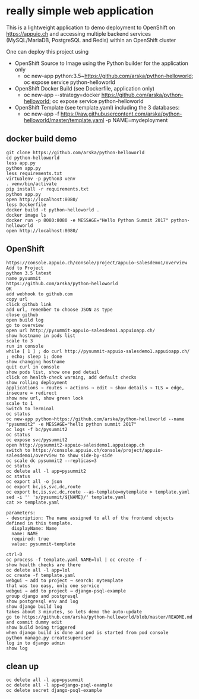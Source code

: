 # really simple web application

This is a lightweight application to demo deployment to OpenShift on https://appuio.ch and accessing multiple backend services (MySQL/MariaDB, PostgreSQL and Redis) within an OpenShift cluster

One can deploy this project using
* OpenShift Source to Image using the Python builder for the application only
  * oc new-app python:3.5~https://github.com/arska/python-helloworld; oc expose service python-helloworld
* OpenShift Docker Build (see Dockerfile, application only)
  * oc new-app --strategy=docker https://github.com/arska/python-helloworld; oc expose service python-helloworld
* OpenShift Template (see template.yaml) including the 3 databases:
  * oc new-app -f https://raw.githubusercontent.com/arska/python-helloworld/master/template.yaml -p NAME=mydeployment

## docker build demo
~~~~
git clone https://github.com/arska/python-helloworld
cd python-helloworld
less app.py
python app.py
less requirements.txt
virtualenv -p python3 venv
. venv/bin/activate
pip install -r requirements.txt
python app.py
open http://localhost:8080/
less Dockerfile
docker build -t python-helloworld .
docker image ls
docker run -p 8080:8080 -e MESSAGE="Hello Python Summit 2017" python-helloworld
open http://localhost:8080/
~~~~
## OpenShift
~~~~
https://console.appuio.ch/console/project/appuio-salesdemo1/overview
Add to Project
python 3.5 latest
name pysummit
https://github.com/arska/python-helloworld
OK
add webhook to github.com
copy url
click github link
add url, remember to choose JSON as type
close github
open build log
go to overview
open url http://pysummit-appuio-salesdemo1.appuioapp.ch/
show hostname in pods list
scale to 3
run in console
while [ 1 ] ; do curl http://pysummit-appuio-salesdemo1.appuioapp.ch/ ; echo; sleep 1; done
show changing hostname
quit curl in console
show pods list, show one pod detail
click on health-check warning, add default checks
show rolling deployment
applications → routes → actions → edit → show details → TLS = edge, insecure = redirect
show new url, show green lock
scale to 1
Switch to Terminal
oc status
oc new-app python~https://github.com/arska/python-helloworld --name "pysummit2" -e MESSAGE="hello python summit 2017"
oc logs -f bc/pysummit2
oc status
oc expose svc/pysummit2
open http://pysummit2-appuio-salesdemo1.appuioapp.ch
switch to https://console.appuio.ch/console/project/appuio-salesdemo1/overview to show side-by-side
oc scale dc pysummit2 --replicas=3
oc status
oc delete all -l app=pysummit2
oc status
oc export all -o json
oc export bc,is,svc,dc,route
oc export bc,is,svc,dc,route --as-template=mytemplate > template.yaml
sed -i '' 's/pysummit/${NAME}/' template.yaml
cat >> template.yaml

parameters:
- description: The name assigned to all of the frontend objects defined in this template.
  displayName: Name
  name: NAME
  required: true
  value: pysummit-template

ctrl-D
oc process -f template.yaml NAME=lol | oc create -f -
show health checks are there
oc delete all -l app=lol
oc create -f template.yaml
webgui → add to project → search: mytemplate
that was too easy, only one service
webgui → add to project → django-psql-example
group django and postgresql
show postgresql env and log
show django build log
takes about 3 minutes, so lets demo the auto-update
go to https://github.com/arska/python-helloworld/blob/master/README.md and commit dummy edit
show build being triggered
when django build is done and pod is started from pod console
python manage.py createsuperuser
log in to django admin
show log
~~~~
## clean up
~~~~
oc delete all -l app=pysummit
oc delete all -l app=django-psql-example
oc delete secret django-psql-example
~~~~

